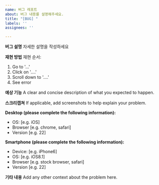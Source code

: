 ```yaml
---
name: 버그 레포트
about: 버그 내용를 설명해주세요.
title: "[BUG] "
labels: ''
assignees: ''

---
```


**버그 설명**
자세한 설명을 작성하세요

**재현 방법**
재현 순서:
1. Go to '...'
2. Click on '....'
3. Scroll down to '....'
4. See error

**예상 기능**
A clear and concise description of what you expected to happen.

**스크리캡쳐**
If applicable, add screenshots to help explain your problem.

**Desktop (please complete the following information):**
 - OS: [e.g. iOS]
 - Browser [e.g. chrome, safari]
 - Version [e.g. 22]

**Smartphone (please complete the following information):**
 - Device: [e.g. iPhone6]
 - OS: [e.g. iOS8.1]
 - Browser [e.g. stock browser, safari]
 - Version [e.g. 22]

**기타 내용**
Add any other context about the problem here.
